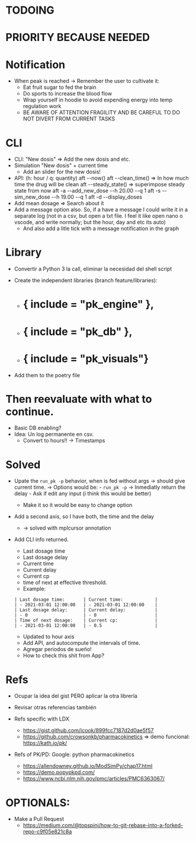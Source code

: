 
# TODOING

# PRIORITY BECAUSE NEEDED


# Notification
- When peak is reached -> Remember the user to cultivate it: 
  - Eat fruit sugar to fed the brain
  - Do sports to increase the blood flow
  - Wrap yourself in hoodie to avoid expending energy into temp regulation work
  - BE AWARE OF ATTENTION FRAGILITY AND BE CAREFUL TO DO NOT DIVERT FROM CURRENT TASKS

# CLI
  - CLI: "New dosis"  => Add the new dosis and etc. 
  - Simulation "New dosis" + current time
      - Add an slider for the new dosis! 
  - API: (h: hour / q: quantity) 
      aft --now()
      aft --clean_time() => In how much time the drug will be clean
      aft --steady_state() => superimpose steady state from now
      aft -a --add_new_dose --h 20.00 --q 1 
      aft -s --sim_new_dose --h 19.00 --q 1
      aft -d --display_doses 
  - Add mean dosage => Search about it     
  - Add a message option also. So, if a have a message I could write it in a separate log (not in a csv, but open a txt file. I feel it like open nano o vscode, and write normally; but the hour, day and etc its auto) 
      - And also add a litle tick with a message notification in the graph 




# Library
- Convertir a Python 3 la call, eliminar la necesidad del shell script
- Create the independent libraries (branch feature/libraries): 
  - #	{ include = "pk_engine" },
  - #	{ include = "pk_db" },
  - # { include = "pk_visuals"}

- Add them to the poetry file 

# Then reevaluate with what to continue. 
  - Basic DB enabling? 
  - Idea: Un log permanente en csv. 
    - Convert to hours!! -> Timestamps


# Solved
+ Upate the `run_pk -p` behavior, when is fed without args 
    -> should give current time. 
    -> Options would be: 
        - `run_pk -p` -> Inmediatly return the delay
        - Ask if edit any input (i think this would be better)
    - Make it so it would be easy to change option


+ Add a second axis, so I have both, the time and the delay 
  + -> solved with mplcursor annotation
+ Add CLI info returned. 
  - Last dosage time 
  - Last dosage delay
  - Current time
  - Current delay
  - Current cp
  - time of next at effective threshold. 
  - Example: 
  ```
  | Last dosage time:       | Current time:            |
  | - 2021-03-01 12:00:00   | - 2021-03-01 12:00:00    |
  | Last dosage delay:      | Current delay:           |
  | - 0                     | - 0                      |
  | Time of next dosage:    | Current cp:              |
  | - 2021-03-01 12:00:00   | - 0.5                    |
  ``` 

  + Updated to hour axis
  + Add API, and autocompute the intervals of time. 
  - Agregar periodos de sueño!
  - How to check this shit from App? 


# Refs
  - Ocupar la idea del gist PERO aplicar la otra librería 
  - Revisar otras referencias también
  - Refs specific with LDX
      - https://gist.github.com/icook/899fcc7187d2d0ae5f57
      - https://github.com/crowsonkb/pharmacokinetics => demo funcional: https://kath.io/pk/
  
  - Refs of PK/PD: 
      Google: python pharmacokinetics
      - https://allendowney.github.io/ModSimPy/chap17.html
      - https://demo.popypkpd.com/
      - https://www.ncbi.nlm.nih.gov/pmc/articles/PMC6363067/

# OPTIONALS: 
- Make a Pull Request
    - https://medium.com/@topspinj/how-to-git-rebase-into-a-forked-repo-c9f05e821c8a

